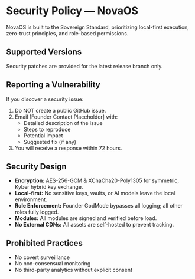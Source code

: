 # Security Policy — NovaOS

NovaOS is built to the Sovereign Standard, prioritizing local-first execution, zero-trust principles, and role-based permissions.

## Supported Versions
Security patches are provided for the latest release branch only.

## Reporting a Vulnerability
If you discover a security issue:
1. Do NOT create a public GitHub issue.
2. Email [Founder Contact Placeholder] with:
   - Detailed description of the issue
   - Steps to reproduce
   - Potential impact
   - Suggested fix (if any)
3. You will receive a response within 72 hours.

## Security Design
- **Encryption:** AES-256-GCM & XChaCha20-Poly1305 for symmetric, Kyber hybrid key exchange.
- **Local-first:** No sensitive keys, vaults, or AI models leave the local environment.
- **Role Enforcement:** Founder GodMode bypasses all logging; all other roles fully logged.
- **Modules:** All modules are signed and verified before load.
- **No External CDNs:** All assets are self-hosted to prevent tracking.

## Prohibited Practices
- No covert surveillance
- No non-consensual monitoring
- No third-party analytics without explicit consent
